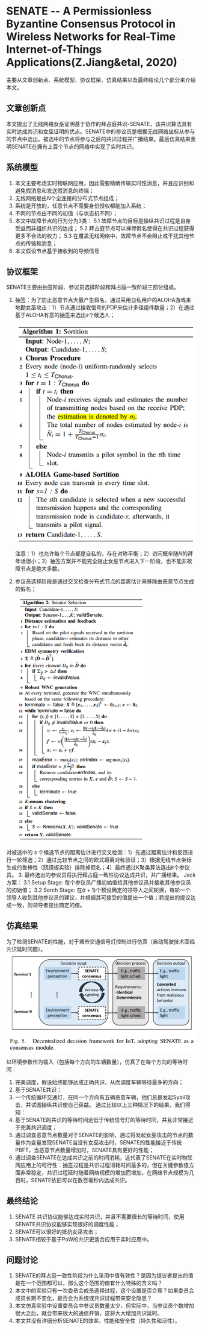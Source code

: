 # SENATE -- A Permissionless Byzantine Consensus Protocol in Wireless Networks for Real-Time Internet-of-Things Applications(Z.Jiang&etal, 2020)

主要从文章创新点、系统模型、协议框架、仿真结果以及最终结论几个部分来介绍本文。

## 文章创新点

本文提出了无线网络女巫证明基于协作的拜占庭共识-SENATE，该共识算法具有实时达成共识和女巫证明的优点。SENATE中的参议员是根据无线网络坐标从参与的节点中选出。被选中的节点将参与之后的共识过程并广播结果。最后仿真结果表明SENATE在拥有上百个节点的网络中实现了实时共识。

## 系统模型

1. 本文主要考虑实时物联网应用，因此需要精确传输实时性消息，并且应识别和避免假消息和发送假消息的终端；
2. 无线网络是由$N$个全连接的分布式节点组成；
3. 系统是开放的，任意节点不需要身份授权都能加入系统；
4. 不同的节点由不同的初值（与状态机不同）；
5. 本文中故障节点的行为分为3类：
   5.1 故障节点的目标是操纵共识过程是自身受益而非组织共识的达成；
   5.2 拜占庭节点可以禅师假名使得在共识过程获得更多不合法的权力；
   5.3 在覆盖无线网络中，故障节点不会阻止或干扰其他节点的传输和消息；
6. 本文假设节点基于接收到的导频信号

## 协议框架

SENATE主要由抽签阶段、参议员选择阶段和拜占庭一致阶段三部分组成。

1. 抽签：为了防止恶意节点大量产生假名，通过采用自私用户的ALOHA游戏来地勘女巫攻击：1）节点通过接收信号的PDP来估计多径组件数量；2）在通过基于ALOHA有意的抽签来选出$s$个候选人；
   
   ![](2021-09-24-14-52-21.png)
   
   注意：1）也允许每个节点都是自私的，存在对称平衡；2）访问概率随$N$的拜年话很小；3）抽签方案并不能完全阻止女巫节点进入下一阶段，也不能非故障节点是绝大多数。
2. 参议员选择阶段是通过交叉检查分布式节点的距离估计来移除由恶意节点生成的假名；
   
   ![](2021-09-24-14-59-09.png)

对被选中的 $s$ 个候选节点的距离估计进行交叉检测：1）先通过距离估计和反馈进行一轮筛选；2）通过比较节点之间的欧式距离对称验证；3）根据无线节点坐标生成的鲁棒性（跷跷板实验）排除掉假名；4）最终通过K聚类算法选出$k$个参议员。
3. 最终选出的参议员将执行拜占庭一致性协议达成共识，并广播结果。
   Jack 方案：
   3.1 Setup Stage: 每个参议员广播初始值给其他参议员并接收其他参议员的初始值；
   3.2 Serch Stage: 在$(t+1)$个预设确定的领导人之间轮换，每轮一个领导人收到其他参议员的建议，并根据其可接受的值提出一个值；若提出的提议达成一致，则领导者提出商定的值。

## 仿真结果

为了检测SENATE的性能，对于城市交通信号灯控制进行仿真（自动驾驶技术面临共识延时问题）。
![](2021-09-24-15-39-54.png)

以环境参数作为输入（包括每个方向的车辆数量），仿真了在每个方向的等待时间：
1. 完美调度，假设始终能够达成正确共识，从而调度车辆等待最多的方向；
2. 基于SENATE共识；
3. 一个传统循环交通灯，在同一个方向有五辆恶意车辆，他们总是发起Sybil攻击，并试图操纵共识使自己获益。
通过比较以上三种情况下的结果，我们得知：
1. 基于SENATE的共识的等待时间远低于传统信号灯的等待时间，并且非常接近于完美共识调度；
2. 通过调查恶意节点数量对于SENATE的影响，通过将发起女巫攻击的节点的数量作为变量发现SENATE当没有女巫攻击时，SENATE的性能接近于传统PBFT，当恶意节点数量增加时，SENATE具有更好的性能；
3. 通过调查SENATE在达成共识之前的时间消耗，这代表了SENATE在实时物联网应用上的可行性：抽签过程是共识过程消耗时间最多的，但在关键参数值方面非常稳定，共识过程延时随着网络规模的增加而增加，在网络节点规模为几百时，SENATE依旧可以在数百毫秒内达成共识。

## 最终结论

1. SENATE 共识协议能够达成实时共识，并且不需要很长的等待时间，使用SENATE共识协议能够实现很好的调度性能；
2. SENATE可以很好的抵抗女巫攻击；
3. SENATE相较于基于PoW的共识更适合应用于实时应用中。

## 问题讨论

1. SENATE的拜占庭一致性阶段为什么采用中值有效性？是因为提议者提出的值是在一个范围都可以，那么这个范围的值有什么特殊的含义吗？
2. 本文中的实验只有一次委员会成员选择过程，这个设置是否合理？如果委员会成员长期不变化，是否会为系统或共识过程带来安全隐患？
3. 本文仿真实验中设置委员会中参议员数量太少，但实际中，当参议员个数增加很大之后，就会带来很大的通信开销，这将大大增加共识延时。
4. 本文并没有详细分析SENATE的效率、性能和安全性（持久性和活性）。